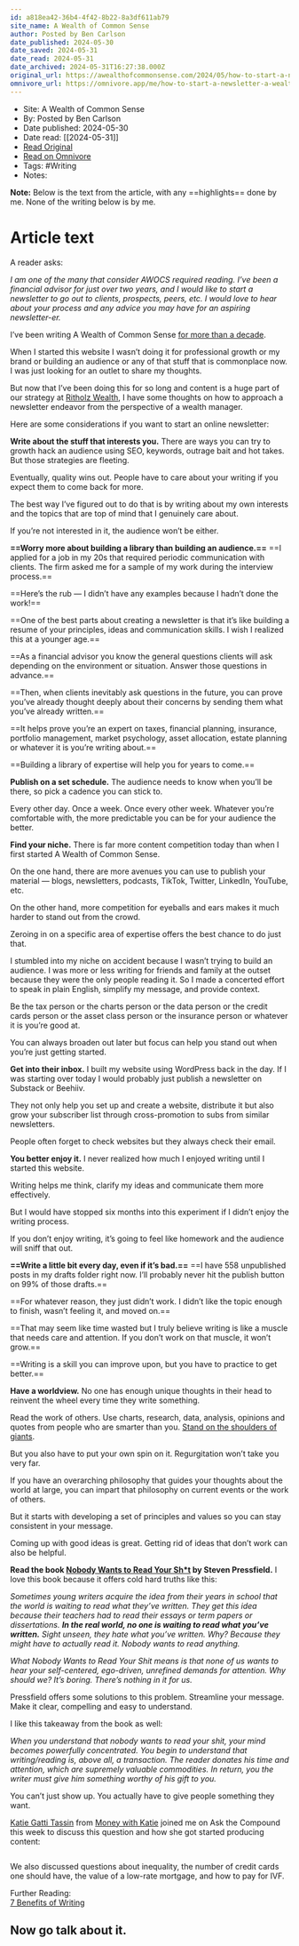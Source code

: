 ```yaml
---
id: a818ea42-36b4-4f42-8b22-8a3df611ab79
site_name: A Wealth of Common Sense
author: Posted by Ben Carlson
date_published: 2024-05-30
date_saved: 2024-05-31
date_read: 2024-05-31
date_archived: 2024-05-31T16:27:38.000Z
original_url: https://awealthofcommonsense.com/2024/05/how-to-start-a-newsletter/
omnivore_url: https://omnivore.app/me/how-to-start-a-newsletter-a-wealth-of-common-sense-18fcd9b107c
---
```


 - Site: A Wealth of Common Sense
 - By: Posted by Ben Carlson
 - Date published: 2024-05-30
 - Date read: [[2024-05-31]]
 - [Read Original](https://awealthofcommonsense.com/2024/05/how-to-start-a-newsletter/)
 - [Read on Omnivore](https://omnivore.app/me/how-to-start-a-newsletter-a-wealth-of-common-sense-18fcd9b107c)
 - Tags:  #Writing 
 - Notes: 

**Note:** Below is the text from the article, with any ==highlights== done by me. None of the writing below is by me.

# Article text
A reader asks:

_I am one of the many that consider AWOCS required reading. I’ve been a financial advisor for just over two years, and I would like to start a newsletter to go out to clients, prospects, peers, etc. I would love to hear about your process and any advice you may have for an aspiring newsletter-er._

I’ve been writing A Wealth of Common Sense [for more than a decade](https://awealthofcommonsense.com/2023/02/10-years-of-a-wealth-of-common-sense/).

When I started this website I wasn’t doing it for professional growth or my brand or building an audience or any of that stuff that is commonplace now. I was just looking for an outlet to share my thoughts.

But now that I’ve been doing this for so long and content is a huge part of our strategy at [Ritholz Wealth](https://www.ritholtzwealth.com/), I have some thoughts on how to approach a newsletter endeavor from the perspective of a wealth manager.

Here are some considerations if you want to start an online newsletter:

**Write about the stuff that interests you.** There are ways you can try to growth hack an audience using SEO, keywords, outrage bait and hot takes. But those strategies are fleeting.

Eventually, quality wins out. People have to care about your writing if you expect them to come back for more.

The best way I’ve figured out to do that is by writing about my own interests and the topics that are top of mind that I genuinely care about.

If you’re not interested in it, the audience won’t be either.

**==Worry more about building a library than building an audience.==** ==I applied for a job in my 20s that required periodic communication with clients. The firm asked me for a sample of my work during the interview process.==

==Here’s the rub — I didn’t have any examples because I hadn’t done the work!==

==One of the best parts about creating a newsletter is that it’s like building a resume of your principles, ideas and communication skills. I wish I realized this at a younger age.==

==As a financial advisor you know the general questions clients will ask depending on the environment or situation. Answer those questions in advance.==

==Then, when clients inevitably ask questions in the future, you can prove you’ve already thought deeply about their concerns by sending them what you’ve already written.==

==It helps prove you’re an expert on taxes, financial planning, insurance, portfolio management, market psychology, asset allocation, estate planning or whatever it is you’re writing about.==

==Building a library of expertise will help you for years to come.==

**Publish on a set schedule.** The audience needs to know when you’ll be there, so pick a cadence you can stick to.

Every other day. Once a week. Once every other week. Whatever you’re comfortable with, the more predictable you can be for your audience the better.

**Find your niche.** There is far more content competition today than when I first started A Wealth of Common Sense.

On the one hand, there are more avenues you can use to publish your material — blogs, newsletters, podcasts, TikTok, Twitter, LinkedIn, YouTube, etc.

On the other hand, more competition for eyeballs and ears makes it much harder to stand out from the crowd.

Zeroing in on a specific area of expertise offers the best chance to do just that.

I stumbled into my niche on accident because I wasn’t trying to build an audience. I was more or less writing for friends and family at the outset because they were the only people reading it. So I made a concerted effort to speak in plain English, simplify my message, and provide context.

Be the tax person or the charts person or the data person or the credit cards person or the asset class person or the insurance person or whatever it is you’re good at.

You can always broaden out later but focus can help you stand out when you’re just getting started.

**Get into their inbox.** I built my website using WordPress back in the day. If I was starting over today I would probably just publish a newsletter on Substack or Beehiiv.

They not only help you set up and create a website, distribute it but also grow your subscriber list through cross-promotion to subs from similar newsletters.

People often forget to check websites but they always check their email.

**You better enjoy it.** I never realized how much I enjoyed writing until I started this website.

Writing helps me think, clarify my ideas and communicate them more effectively.

But I would have stopped six months into this experiment if I didn’t enjoy the writing process.

If you don’t enjoy writing, it’s going to feel like homework and the audience will sniff that out.

**==Write a little bit every day, even if it’s bad.==** ==I have 558 unpublished posts in my drafts folder right now. I’ll probably never hit the publish button on 99% of those drafts.==

==For whatever reason, they just didn’t work. I didn’t like the topic enough to finish, wasn’t feeling it, and moved on.==

==That may seem like time wasted but I truly believe writing is like a muscle that needs care and attention. If you don’t work on that muscle, it won’t grow.==

==Writing is a skill you can improve upon, but you have to practice to get better.==

**Have a worldview.** No one has enough unique thoughts in their head to reinvent the wheel every time they write something.

Read the work of others. Use charts, research, data, analysis, opinions and quotes from people who are smarter than you. [Stand on the shoulders of giants](https://awealthofcommonsense.com/2014/12/buffett-munger-hack/).

But you also have to put your own spin on it. Regurgitation won’t take you very far.

If you have an overarching philosophy that guides your thoughts about the world at large, you can impart that philosophy on current events or the work of others.

But it starts with developing a set of principles and values so you can stay consistent in your message.

Coming up with good ideas is great. Getting rid of ideas that don’t work can also be helpful.

**Read the book [Nobody Wants to Read Your Sh\*t](https://www.amazon.com/gp/product/1936891492/ref=as%5Fli%5Ftl?ie=UTF8&camp=1789&creative=9325&creativeASIN=1936891492&linkCode=as2&tag=aweaofcomsen-20&linkId=40d6714184bc69b8016b48fce1afc8c7) by Steven Pressfield.** I love this book because it offers cold hard truths like this:

_Sometimes young writers acquire the idea from their years in school that the world is waiting to read what they’ve written. They get this idea because their teachers had to read their essays or term papers or dissertations. **In the real world, no one is waiting to read what you’ve written.** Sight unseen, they hate what you’ve written. Why? Because they might have to actually read it. Nobody wants to read anything._

_What Nobody Wants to Read Your Shit means is that none of us wants to hear your self-centered, ego-driven, unrefined demands for attention. Why should we? It’s boring. There’s nothing in it for us._

Pressfield offers some solutions to this problem. Streamline your message. Make it clear, compelling and easy to understand.

I like this takeaway from the book as well:

_When you understand that nobody wants to read your shit, your mind becomes powerfully concentrated. You begin to understand that writing/reading is, above all, a transaction. The reader donates his time and attention, which are supremely valuable commodities. In return, you the writer must give him something worthy of his gift to you._

You can’t just show up. You actually have to give people something they want.

[Katie Gatti Tassin](https://twitter.com/moneywithkatie?ref%5Fsrc=twsrc%5Egoogle%7Ctwcamp%5Eserp%7Ctwgr%5Eauthor) from [Money with Katie](https://moneywithkatie.com/) joined me on Ask the Compound this week to discuss this question and how she got started producing content:

<span data-mce-type="bookmark" style="display: inline-block; width: 0px; overflow: hidden; line-height: 0;" class="mce\_SELRES\_start"> </span>

We also discussed questions about inequality, the number of credit cards one should have, the value of a low-rate mortgage, and how to pay for IVF.

Further Reading:  
[7 Benefits of Writing](https://awealthofcommonsense.com/2019/04/7-benefits-of-writing/)

## Now go talk about it.